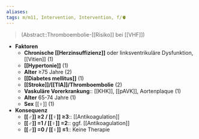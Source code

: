 ```yaml
---
aliases: 
tags: m/m11, Intervention, Intervention, f/🫀
---
```

> (Abstract::Thromboembolie-[[Risiko]] bei [[VHF]])
- **Faktoren**
	- **Chronische [[Herzinsuffizienz]]** oder linksventrikuläre Dysfunktion, [[Vitien]] (1)
	- **[[Hypertonie]]** (1)
	- **Alter** ≥75 Jahre (2)
	- **[[Diabetes mellitus]]** (1)
	- **[[Stroke]]/[[TIA]]/Thromboembolie** (2)
	- **Vaskuläre Vorerkrankung**:: [[KHK]], [[pAVK]], Aortenplaque (1)
	- **Alter** 65-74 Jahre (1)
	- **Sex** [[♀]] (1)
- **Konsequenz**
	- **[[♂]] ≥2 / [[♀]] ≥3**:: [[Antikoagulation]]
	- **[[♂]] =1 / [[♀]] =2**:: ggf. [[Antikoagulation]]
	- **[[♂]] =0 / [[♀]] ≤1**:: Keine Therapie